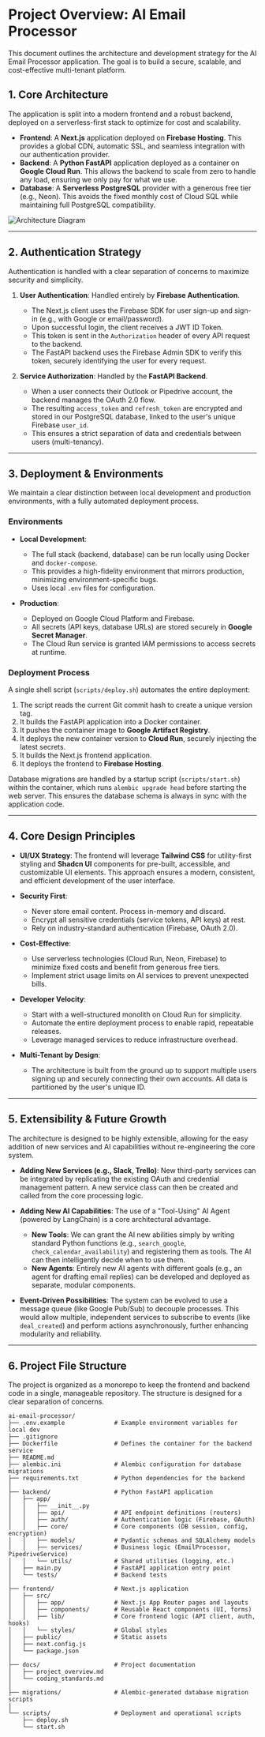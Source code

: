 # Project Overview: AI Email Processor

This document outlines the architecture and development strategy for the AI Email Processor application. The goal is to build a secure, scalable, and cost-effective multi-tenant platform.

## 1. Core Architecture

The application is split into a modern frontend and a robust backend, deployed on a serverless-first stack to optimize for cost and scalability.

-   **Frontend**: A **Next.js** application deployed on **Firebase Hosting**. This provides a global CDN, automatic SSL, and seamless integration with our authentication provider.
-   **Backend**: A **Python FastAPI** application deployed as a container on **Google Cloud Run**. This allows the backend to scale from zero to handle any load, ensuring we only pay for what we use.
-   **Database**: A **Serverless PostgreSQL** provider with a generous free tier (e.g., Neon). This avoids the fixed monthly cost of Cloud SQL while maintaining full PostgreSQL compatibility.

![Architecture Diagram](https://storage.googleapis.com/gemini-assistant-images/project-architecture.png)

---

## 2. Authentication Strategy

Authentication is handled with a clear separation of concerns to maximize security and simplicity.

1.  **User Authentication**: Handled entirely by **Firebase Authentication**.
    -   The Next.js client uses the Firebase SDK for user sign-up and sign-in (e.g., with Google or email/password).
    -   Upon successful login, the client receives a JWT ID Token.
    -   This token is sent in the `Authorization` header of every API request to the backend.
    -   The FastAPI backend uses the Firebase Admin SDK to verify this token, securely identifying the user for every request.

2.  **Service Authorization**: Handled by the **FastAPI Backend**.
    -   When a user connects their Outlook or Pipedrive account, the backend manages the OAuth 2.0 flow.
    -   The resulting `access_token` and `refresh_token` are encrypted and stored in our PostgreSQL database, linked to the user's unique Firebase `user_id`.
    -   This ensures a strict separation of data and credentials between users (multi-tenancy).

---

## 3. Deployment & Environments

We maintain a clear distinction between local development and production environments, with a fully automated deployment process.

### Environments

-   **Local Development**:
    -   The full stack (backend, database) can be run locally using Docker and `docker-compose`.
    -   This provides a high-fidelity environment that mirrors production, minimizing environment-specific bugs.
    -   Uses local `.env` files for configuration.

-   **Production**:
    -   Deployed on Google Cloud Platform and Firebase.
    -   All secrets (API keys, database URLs) are stored securely in **Google Secret Manager**.
    -   The Cloud Run service is granted IAM permissions to access secrets at runtime.

### Deployment Process

A single shell script (`scripts/deploy.sh`) automates the entire deployment:

1.  The script reads the current Git commit hash to create a unique version tag.
2.  It builds the FastAPI application into a Docker container.
3.  It pushes the container image to **Google Artifact Registry**.
4.  It deploys the new container version to **Cloud Run**, securely injecting the latest secrets.
5.  It builds the Next.js frontend application.
6.  It deploys the frontend to **Firebase Hosting**.

Database migrations are handled by a startup script (`scripts/start.sh`) within the container, which runs `alembic upgrade head` before starting the web server. This ensures the database schema is always in sync with the application code.

---

## 4. Core Design Principles

-   **UI/UX Strategy**: The frontend will leverage **Tailwind CSS** for utility-first styling and **Shadcn UI** components for pre-built, accessible, and customizable UI elements. This approach ensures a modern, consistent, and efficient development of the user interface.

-   **Security First**:
    -   Never store email content. Process in-memory and discard.
    -   Encrypt all sensitive credentials (service tokens, API keys) at rest.
    -   Rely on industry-standard authentication (Firebase, OAuth 2.0).

-   **Cost-Effective**:
    -   Use serverless technologies (Cloud Run, Neon, Firebase) to minimize fixed costs and benefit from generous free tiers.
    -   Implement strict usage limits on AI services to prevent unexpected bills.

-   **Developer Velocity**:
    -   Start with a well-structured monolith on Cloud Run for simplicity.
    -   Automate the entire deployment process to enable rapid, repeatable releases.
    -   Leverage managed services to reduce infrastructure overhead.

-   **Multi-Tenant by Design**:
    -   The architecture is built from the ground up to support multiple users signing up and securely connecting their own accounts. All data is partitioned by the user's unique ID.

---

## 5. Extensibility & Future Growth

The architecture is designed to be highly extensible, allowing for the easy addition of new services and AI capabilities without re-engineering the core system.

-   **Adding New Services (e.g., Slack, Trello)**: New third-party services can be integrated by replicating the existing OAuth and credential management pattern. A new service class can then be created and called from the core processing logic.

-   **Adding New AI Capabilities**: The use of a "Tool-Using" AI Agent (powered by LangChain) is a core architectural advantage.
    -   **New Tools**: We can grant the AI new abilities simply by writing standard Python functions (e.g., `search_google`, `check_calendar_availability`) and registering them as tools. The AI can then intelligently decide when to use them.
    -   **New Agents**: Entirely new AI agents with different goals (e.g., an agent for drafting email replies) can be developed and deployed as separate, modular components.

-   **Event-Driven Possibilities**: The system can be evolved to use a message queue (like Google Pub/Sub) to decouple processes. This would allow multiple, independent services to subscribe to events (like `deal_created`) and perform actions asynchronously, further enhancing modularity and reliability.

---

## 6. Project File Structure

The project is organized as a monorepo to keep the frontend and backend code in a single, manageable repository. The structure is designed for a clear separation of concerns.

```
ai-email-processor/
├── .env.example              # Example environment variables for local dev
├── .gitignore
├── Dockerfile                # Defines the container for the backend service
├── README.md
├── alembic.ini               # Alembic configuration for database migrations
├── requirements.txt          # Python dependencies for the backend
│
├── backend/                  # Python FastAPI application
│   ├── app/
│   │   ├── __init__.py
│   │   ├── api/              # API endpoint definitions (routers)
│   │   ├── auth/             # Authentication logic (Firebase, OAuth)
│   │   ├── core/             # Core components (DB session, config, encryption)
│   │   ├── models/           # Pydantic schemas and SQLAlchemy models
│   │   ├── services/         # Business logic (EmailProcessor, PipedriveService)
│   │   └── utils/            # Shared utilities (logging, etc.)
│   ├── main.py               # FastAPI application entry point
│   └── tests/                # Backend tests
│
├── frontend/                 # Next.js application
│   ├── src/
│   │   ├── app/              # Next.js App Router pages and layouts
│   │   ├── components/       # Reusable React components (UI, forms)
│   │   ├── lib/              # Core frontend logic (API client, auth, hooks)
│   │   └── styles/           # Global styles
│   ├── public/               # Static assets
│   ├── next.config.js
│   └── package.json
│
├── docs/                     # Project documentation
│   ├── project_overview.md
│   └── coding_standards.md
│
├── migrations/               # Alembic-generated database migration scripts
│
└── scripts/                  # Deployment and operational scripts
    ├── deploy.sh
    └── start.sh
```